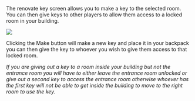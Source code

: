 ---
---
The renovate key screen allows you to make a key to the selected room. You can then give keys to other players to allow them access to a locked room in your building.

![](http://www.forlornonline.com/images/rennovatekeys.jpg)

Clicking the Make button will make a new key and place it in your backpack you can then give the key to whoever you wish to give them access to that locked room.

_If you are giving out a key to a room inside your building but not the entrance room you will have to either leave the entrance room unlocked or give out a second key to access the entrance room otherwise whoever has the first key will not be able to get inside the building to move to the right room to use the key._